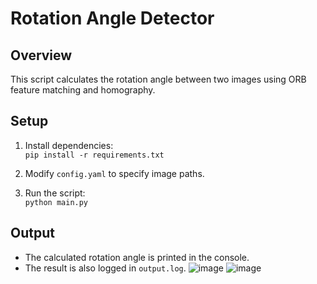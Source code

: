 # Rotation Angle Detector

## Overview
This script calculates the rotation angle between two images using ORB feature matching and homography.

## Setup
1. Install dependencies:  
   ```pip install -r requirements.txt```
2. Modify `config.yaml` to specify image paths.

3. Run the script:  
```python main.py```

## Output
- The calculated rotation angle is printed in the console.
- The result is also logged in `output.log`.
![image](https://github.com/user-attachments/assets/5b01f953-8a2e-40ca-b670-6c2a9856ccd9)
![image](https://github.com/user-attachments/assets/7eba58a6-33b6-4aca-b69e-97c5702b4f94)

